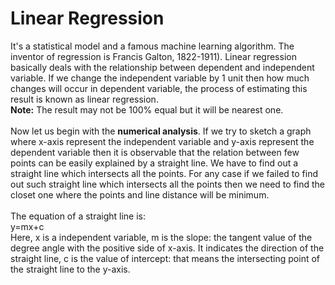 # Linear Regression

It's a statistical model and a famous machine learning algorithm. The inventor of regression is Francis Galton, 1822-1911).
Linear regression basically deals with the relationship between dependent and independent variable. If we change the independent variable by 1 unit then how much changes will occur in dependent variable, the process of estimating this result is known as linear regression.  
<b>Note:</b> The result may not be 100% equal but it will be nearest one.</br></br>
Now let us begin with the <b>numerical analysis</b>. If we try to sketch a graph where x-axis represent the independent variable and y-axis represent the dependent variable then it is observable that the relation between few points can be easily explained by a straight line. We have to find out a straight line which intersects all the points. For any case if we failed to find out such straight line which intersects all the points then we need to find the closet one where the points and line distance will be minimum.</br></br>
The equation of a straight line is:  
y=mx+c  
Here, x is a independent variable, m is the slope: the tangent value of the degree angle with the positive side of x-axis. It indicates the direction of the straight line, c is the value of intercept: that means the intersecting point of the straight line to the y-axis.
